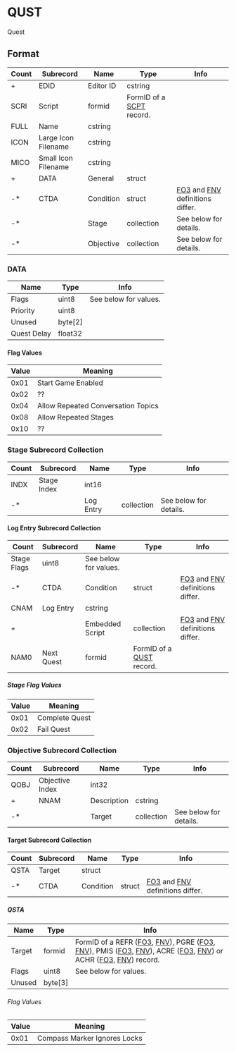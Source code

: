 QUST
====

Quest

## Format

Count | Subrecord | Name | Type | Info
------|-------|------|------|-----
+ | EDID | Editor ID | cstring |
 | SCRI | Script | formid | FormID of a [SCPT](SCPT.md) record.
 | FULL | Name | cstring |
 | ICON | Large Icon Filename | cstring |
 | MICO | Small Icon FIlename | cstring |
+ | DATA | General | struct |
-* | CTDA | Condition | struct | [FO3](../../Fallout3/Records/Subrecords/CTDA.md) and [FNV](../../FalloutNV/Records/Subrecords/CTDA.md) definitions differ.
-* | | Stage | collection | See below for details.
-* | | Objective | collection | See below for details.

### DATA

Name | Type | Info
-----|------|-----
Flags | uint8 | See below for values.
Priority | uint8 |
Unused | byte[2] |
Quest Delay | float32 |

#### Flag Values

Value | Meaning
------|--------
0x01 | Start Game Enabled
0x02 | ??
0x04 | Allow Repeated Conversation Topics
0x08 | Allow Repeated Stages
0x10 | ??

### Stage Subrecord Collection

Count | Subrecord | Name | Type | Info
------|-------|------|------|-----
 | INDX | Stage Index | int16 |
-* | | Log Entry | collection | See below for details.

#### Log Entry Subrecord Collection

Count | Subrecord | Name | Type | Info
------|-------|------|------|-----
 | Stage Flags | uint8 | See below for values.
-* | CTDA | Condition | struct | [FO3](../../Fallout3/Records/Subrecords/CTDA.md) and [FNV](../../FalloutNV/Records/Subrecords/CTDA.md) definitions differ.
 | CNAM | Log Entry | cstring |
+ | | Embedded Script | collection | [FO3](../../Fallout3/Records/Subrecords/Script.md) and [FNV](../../FalloutNV/Records/Subrecords/Script.md) definitions differ.
 | NAM0 | Next Quest | formid | FormID of a [QUST](QUST.md) record.

##### Stage Flag Values

Value | Meaning
------|--------
0x01 | Complete Quest
0x02 | Fail Quest

### Objective Subrecord Collection

Count | Subrecord | Name | Type | Info
------|-------|------|------|-----
 | QOBJ | Objective Index | int32 |
+ | NNAM | Description | cstring |
-* | | Target | collection | See below for details.

#### Target Subrecord Collection

Count | Subrecord | Name | Type | Info
------|-------|------|------|-----
 | QSTA | Target | struct |
-* | CTDA | Condition | struct | [FO3](../../Fallout3/Records/Subrecords/CTDA.md) and [FNV](../../FalloutNV/Records/Subrecords/CTDA.md) definitions differ.

##### QSTA

Name | Type | Info
-----|------|-----
Target | formid | FormID of a REFR ([FO3](../../Fallout3/Records/REFR.md), [FNV](../../FalloutNV/Records/REFR.md)), PGRE ([FO3](../../Fallout3/Records/PGRE.md), [FNV](../../FalloutNV/Records/PGRE.md)), PMIS ([FO3](../../Fallout3/Records/PMIS.md), [FNV](../../FalloutNV/Records/PMIS.md)), ACRE ([FO3](../../Fallout3/Records/ACRE.md), [FNV](../../FalloutNV/Records/ACRE.md)) or ACHR ([FO3](../../Fallout3/Records/ACHR.md), [FNV](../../FalloutNV/Records/ACHR.md)) record.
Flags | uint8 | See below for values.
Unused | byte[3] |

###### Flag Values

Value | Meaning
------|--------
0x01 | Compass Marker Ignores Locks
